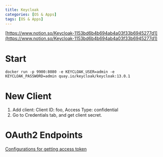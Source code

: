 ```yaml
---
title: Keycloak
categories: [OS & Apps]
tags: [OS & Apps]
---
```


[https://www.notion.so/Keycloak-1153bd6b4b694ab4a03f33b6945277d1](https://www.notion.so/Keycloak-1153bd6b4b694ab4a03f33b6945277d1)


# Start


```docker
docker run -p 9900:8080 -e KEYCLOAK_USER=admin -e KEYCLOAK_PASSWORD=admin quay.io/keycloak/keycloak:13.0.1
```


# New Client

1. Add client: Client ID: foo, Access Type: confidential
2. Go to Credentials tab, and get client secret.

# OAuth2 Endpoints


[Configurations for getting access token](155e2dc1-b202-493c-8d75-1e5b4fa2c48b)

